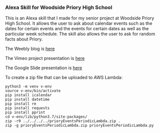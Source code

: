 ### Alexa Skill for Woodside Priory High School

This is an Alexa skill that I made for my senior project at Woodside Priory High School. It allows the user to ask about calendar events such as the dates for certain events and the events for certain dates as well as the particular week schedule. The skill also allows the user to ask for random facts about Priory. 

The Weebly blog is [here](https://prioryalexa.weebly.com/)

The Vimeo project presentation is [here](https://vimeo.com/423808312)

The Google Slide presentation is [here](https://docs.google.com/presentation/d/1rf4LoxhLhGhAM9bSLX26Bi012l6SDEAv6QBoSg8tZFM/edit?usp=sharing)

To create a zip file that can be uploaded to AWS Lambda:


    python3 -m venv v-env
    source v-env/bin/activate
    pip install icalendar
    pip install datetime
    pip install re
    pip install requests
    pip install pprint
    cd v-env/lib/python3.7/site-packages/
    zip -r9 ../../../../prioryEventsPeriodicLambda.zip .
    zip -g prioryEventsPeriodicLambda.zip prioryEventsPeriodicLambda.py
